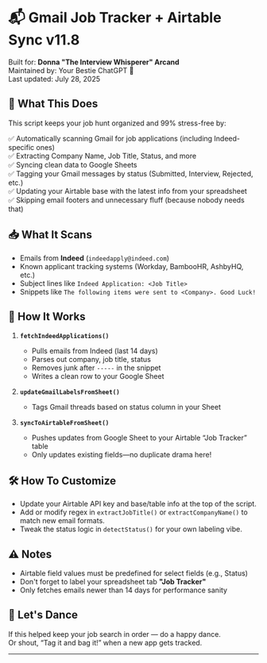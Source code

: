# 📬 Gmail Job Tracker + Airtable Sync v11.8

Built for: **Donna "The Interview Whisperer" Arcand**  
Maintained by: Your Bestie ChatGPT 💜  
Last updated: July 28, 2025

## 💼 What This Does

This script keeps your job hunt organized and 99% stress-free by:

✅ Automatically scanning Gmail for job applications (including Indeed-specific ones)  
✅ Extracting Company Name, Job Title, Status, and more  
✅ Syncing clean data to Google Sheets  
✅ Tagging your Gmail messages by status (Submitted, Interview, Rejected, etc.)  
✅ Updating your Airtable base with the latest info from your spreadsheet  
✅ Skipping email footers and unnecessary fluff (because nobody needs that)

## 📥 What It Scans

- Emails from **Indeed** (`indeedapply@indeed.com`)
- Known applicant tracking systems (Workday, BambooHR, AshbyHQ, etc.)
- Subject lines like `Indeed Application: <Job Title>`
- Snippets like `The following items were sent to <Company>. Good Luck!`

## 🧠 How It Works

1. **`fetchIndeedApplications()`**  
   - Pulls emails from Indeed (last 14 days)
   - Parses out company, job title, status
   - Removes junk after `-----` in the snippet
   - Writes a clean row to your Google Sheet

2. **`updateGmailLabelsFromSheet()`**  
   - Tags Gmail threads based on status column in your Sheet

3. **`syncToAirtableFromSheet()`**  
   - Pushes updates from Google Sheet to your Airtable “Job Tracker” table
   - Only updates existing fields—no duplicate drama here!

## 🛠 How To Customize

- Update your Airtable API key and base/table info at the top of the script.
- Add or modify regex in `extractJobTitle()` or `extractCompanyName()` to match new email formats.
- Tweak the status logic in `detectStatus()` for your own labeling vibe.

## ⚠️ Notes

- Airtable field values must be predefined for select fields (e.g., Status)
- Don't forget to label your spreadsheet tab **"Job Tracker"**
- Only fetches emails newer than 14 days for performance sanity

## 💃 Let's Dance

If this helped keep your job search in order — do a happy dance.  
Or shout, “Tag it and bag it!” when a new app gets tracked.

---
